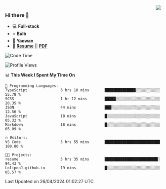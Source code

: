 <img align="right" src="https://github-readme-stats.vercel.app/api?username=LolipopJ&show_icons=true&count_private=true&hide_title=true&include_all_commits=true&theme=vue">

### Hi there 👋

- :computer: **Full-stack**
- :star: **Bulb**
- :pill: **Yaowan**
- :milky_way: [**Resume**](https://lolipopj.github.io/resume/) || [**PDF**](https://cdn.jsdelivr.net/gh/lolipopj/resume/export/resume-en.pdf)

<!--START_SECTION:waka-->
![Code Time](http://img.shields.io/badge/Code%20Time-1%2C890%20hrs%2015%20mins-blue)

![Profile Views](http://img.shields.io/badge/Profile%20Views-6-blue)

📊 **This Week I Spent My Time On** 

```text
💬 Programming Languages: 
TypeScript               3 hrs 18 mins       ██████████████░░░░░░░░░░░   55.78 % 
SCSS                     1 hr 12 mins        █████░░░░░░░░░░░░░░░░░░░░   20.35 % 
JSON                     44 mins             ███░░░░░░░░░░░░░░░░░░░░░░   12.56 % 
JavaScript               18 mins             █░░░░░░░░░░░░░░░░░░░░░░░░   05.32 % 
Markdown                 18 mins             █░░░░░░░░░░░░░░░░░░░░░░░░   05.09 % 

🔥 Editors: 
VS Code                  5 hrs 55 mins       █████████████████████████   100.00 % 

🐱‍💻 Projects: 
resume                   5 hrs 35 mins       ████████████████████████░   94.43 % 
LolipopJ.github.io       19 mins             █░░░░░░░░░░░░░░░░░░░░░░░░   05.57 % 
```


 Last Updated on 26/04/2024 01:02:27 UTC
<!--END_SECTION:waka-->
